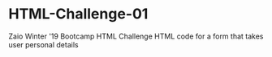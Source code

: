 # HTML-Challenge-01
Zaio Winter '19 Bootcamp HTML Challenge
HTML code for a form that takes user personal details
